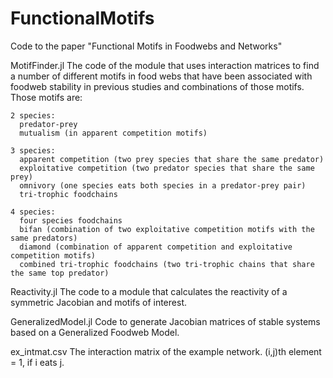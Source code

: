 # FunctionalMotifs
Code to the paper "Functional Motifs in Foodwebs and Networks"

MotifFinder.jl
    The code of the module that uses interaction matrices to find a number of different motifs in food webs that have been associated with foodweb stability in previous studies and combinations of those motifs. 
    Those motifs are:
    
    2 species:
      predator-prey
      mutualism (in apparent competition motifs)
    
    3 species:
      apparent competition (two prey species that share the same predator)
      exploitative competition (two predator species that share the same prey)
      omnivory (one species eats both species in a predator-prey pair)
      tri-trophic foodchains
    
    4 species:
      four species foodchains
      bifan (combination of two exploitative competition motifs with the same predators)
      diamond (combination of apparent competition and exploitative competition motifs)
      combined tri-trophic foodchains (two tri-trophic chains that share the same top predator)

Reactivity.jl
    The code to a module that calculates the reactivity of a symmetric Jacobian and motifs of interest.

GeneralizedModel.jl
    Code to generate Jacobian matrices of stable systems based on a Generalized Foodweb Model.

ex_intmat.csv
    The interaction matrix of the example network. (i,j)th element = 1, if i eats j.
